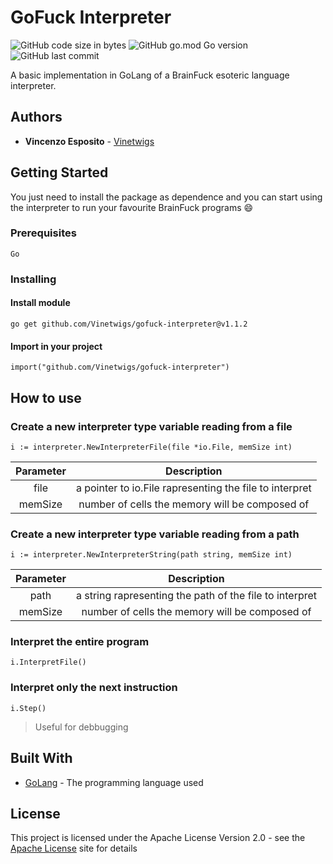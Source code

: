 # GoFuck Interpreter
![GitHub code size in bytes](https://img.shields.io/github/languages/code-size/Vinetwigs/gofuck-interpreter)
![GitHub go.mod Go version](https://img.shields.io/github/go-mod/go-version/Vinetwigs/gofuck-interpreter?style=plastic)
![GitHub last commit](https://img.shields.io/github/last-commit/Vinetwigs/gofuck-interpreter)

A basic implementation in GoLang of a BrainFuck esoteric language interpreter.

## Authors

* **Vincenzo Esposito** - [Vinetwigs](https://github.com/Vinetwigs)

## Getting Started

You just need to install the package as dependence and you can start using the interpreter to run your favourite BrainFuck programs :smile:

### Prerequisites

```
Go
```

### Installing

#### Install module
```
go get github.com/Vinetwigs/gofuck-interpreter@v1.1.2
```

#### Import in your project
```
import("github.com/Vinetwigs/gofuck-interpreter")
```

## How to use

### Create a new interpreter type variable reading from a file

`i := interpreter.NewInterpreterFile(file *io.File, memSize int)`   


| Parameter |                       Description                       |
|:---------:|:-------------------------------------------------------:|
| file      | a pointer to io.File rapresenting the file to interpret |
| memSize   |      number of cells the memory will be composed of     |   

### Create a new interpreter type variable reading from a path

`i := interpreter.NewInterpreterString(path string, memSize int)`   


| Parameter |                       Description                       |
|:---------:|:-------------------------------------------------------:|
| path      | a string rapresenting the path of the file to interpret |
| memSize   |      number of cells the memory will be composed of     | 

### Interpret the entire program

`i.InterpretFile()`

### Interpret only the next instruction

`i.Step()`

> Useful for debbugging


## Built With

* [GoLang](https://golang.org/) - The programming language used


## License

This project is licensed under the Apache License Version 2.0 - see the [Apache License](https://www.apache.org/licenses/LICENSE-2.0) site for details
